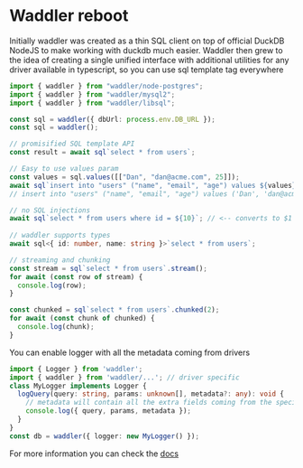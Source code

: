 # Waddler reboot 

Initially waddler was created as a thin SQL client on top of official DuckDB NodeJS to make working with duckdb much easier. 
Waddler then grew to the idea of creating a single unified interface with additional utilities for
any driver available in typescript, so you can use sql template tag everywhere

```ts
import { waddler } from "waddler/node-postgres";
import { waddler } from "waddler/mysql2";
import { waddler } from "waddler/libsql";

const sql = waddler({ dbUrl: process.env.DB_URL });
const sql = waddler();

// promisified SQL template API
const result = await sql`select * from users`;

// Easy to use values param
const values = sql.values([["Dan", "dan@acme.com", 25]]);
await sql`insert into "users" ("name", "email", "age") values ${values}`;
// insert into "users" ("name", "email", "age") values ('Dan', 'dan@acme.com', 25);

// no SQL injections
await sql`select * from users where id = ${10}`; // <-- converts to $1 and [10] params
  
// waddler supports types
await sql<{ id: number, name: string }>`select * from users`;

// streaming and chunking
const stream = sql`select * from users`.stream();
for await (const row of stream) {
  console.log(row);
}

const chunked = sql`select * from users`.chunked(2);
for await (const chunk of chunked) {
  console.log(chunk);
}
```

You can enable logger with all the metadata coming from drivers
```ts
import { Logger } from 'waddler';
import { waddler } from 'waddler/...'; // driver specific
class MyLogger implements Logger {
  logQuery(query: string, params: unknown[], metadata?: any): void {
    // metadata will contain all the extra fields coming from the specific db driver
    console.log({ query, params, metadata });
  }
}
const db = waddler({ logger: new MyLogger() });
```

For more information you can check the [docs](https://waddler.drizzle.team/docs/overview)